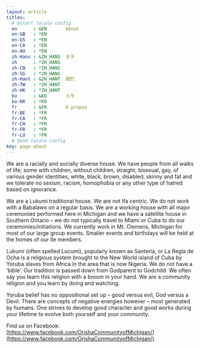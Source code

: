```yaml
---
layout: article
titles:
  # @start locale config
  en      : &EN       About
  en-GB   : *EN
  en-US   : *EN
  en-CA   : *EN
  en-AU   : *EN
  zh-Hans : &ZH_HANS  关于
  zh      : *ZH_HANS
  zh-CN   : *ZH_HANS
  zh-SG   : *ZH_HANS
  zh-Hant : &ZH_HANT  關於
  zh-TW   : *ZH_HANT
  zh-HK   : *ZH_HANT
  ko      : &KO       소개
  ko-KR   : *KO
  fr      : &FR       À propos
  fr-BE   : *FR
  fr-CA   : *FR
  fr-CH   : *FR
  fr-FR   : *FR
  fr-LU   : *FR
  # @end locale config
key: page-about
---
```


We are a racially and socially diverse house. We have people from all walks of life; some with children, without children, straight, bisexual, gay, of various gender identities, white, black, brown, disabled, skinny and fat and we tolerate no sexism, racism, homophobia or any other type of hatred based on ignorance.

We are a Lukumi traditional house. We are not Ifa centric. We do not work with a Babalawo on a regular basis. We are a working house with all major ceremonies performed here in Michigan and we have a satellite house in Southern Ontario – we do not typically travel to Miami or Cuba to do our ceremonies/initiations. We currently work in Mt. Clemens, Michigan for most of our large group events. Smaller events and birthdays will be held at the homes of our Ile members.

Lukumi (often spelled Lucumi), popularly known as Santeria, or La Regla de Ocha is a religious system brought to the New World island of Cuba by Yoruba slaves from Africa in the area that is now Nigeria. We do not have a ‘bible’. Our tradition is passed down from Godparent to Godchild. We often say you learn this religion with a broom in your hand. We are a community religion and you learn by doing and watching.

Yoruba belief has no oppositional set up – good versus evil, God versus a Devil. There are concepts of negative energies however – most generated by humans. One strives to develop good character and good works during your lifetime to evolve both yourself and your community.

Find us on Facebook: [https://www.facebook.com/OrishaCommunityofMichigan/](https://www.facebook.com/OrishaCommunityofMichigan/)
